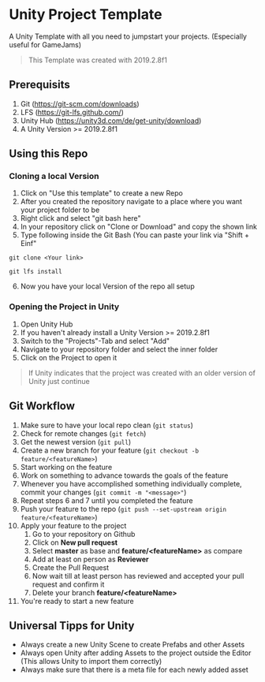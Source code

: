 # Unity Project Template
A Unity Template with all you need to jumpstart your projects. (Especially useful for GameJams)
> This Template was created with 2019.2.8f1

## Prerequisits
1. Git (https://git-scm.com/downloads)
2. LFS (https://git-lfs.github.com/)
3. Unity Hub (https://unity3d.com/de/get-unity/download)
4. A Unity Version >= 2019.2.8f1 

## Using this Repo
### Cloning a local Version
1. Click on "Use this template" to create a new Repo
2. After you created the repository navigate to a place where you want your project folder to be
3. Right click and select "git bash here"
4. In your repository click on "Clone or Download" and copy the shown link
5. Type following inside the Git Bash (You can paste your link via "Shift + Einf"
```
git clone <Your link>
```
```
git lfs install
```
6. Now you have your local Version of the repo all setup

### Opening the Project in Unity
1. Open Unity Hub
2. If you haven't already install a Unity Version >= 2019.2.8f1
3. Switch to the "Projects"-Tab and select "Add"
4. Navigate to your repository folder and select the inner folder
5. Click on the Project to open it
> If Unity indicates that the project was created with an older version of Unity just continue

## Git Workflow
1. Make sure to have your local repo clean (```git status```)
2. Check for remote changes (```git fetch```)
3. Get the newest version (```git pull```)
4. Create a new branch for your feature (```git checkout -b feature/<featureName>```)
5. Start working on the feature
6. Work on something to advance towards the goals of the feature
7. Whenever you have accomplished something individually complete, commit your changes (```git commit -m "<message>"```)
8. Repeat steps 6 and 7 until you completed the feature
9. Push your feature to the repo (```git push --set-upstream origin feature/<featureName>```) 
10. Apply your feature to the project
    1. Go to your repository on Github
    2. Click on **New pull request**
    3. Select **master** as base and **feature/\<featureName\>** as compare 
    4. Add at least on person as **Reviewer**
    5. Create the Pull Request
    6. Now wait till at least person has reviewed and accepted your pull request and confirm it
    7. Delete your branch **feature/\<featureName\>**
11. You're ready to start a new feature

## Universal Tipps for Unity
- Always create a new Unity Scene to create Prefabs and other Assets
- Always open Unity after adding Assets to the project outside the Editor (This allows Unity to import them correctly)
- Always make sure that there is a meta file for each newly added asset
